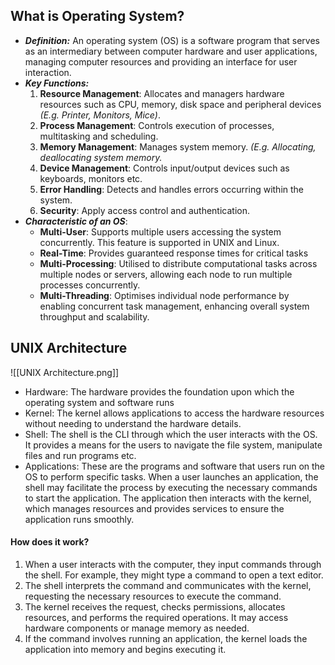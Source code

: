 
## What is Operating System?

- ***Definition:*** An operating system (OS) is a software program that serves as an intermediary between computer hardware and user applications, managing computer resources and providing an interface for user interaction.
- ***Key Functions:***
	1. **Resource Management**: Allocates and managers hardware resources such as CPU, memory, disk space and peripheral devices *(E.g. Printer, Monitors, Mice)*.
	2. **Process Management**: Controls execution of processes, multitasking and scheduling.
	3. **Memory Management**: Manages system memory. *(E.g. Allocating, deallocating system memory.*
	4. **Device Management**:  Controls input/output devices such as keyboards, monitors etc.
	5. **Error Handling**: Detects and handles errors occurring within the system.
	6. **Security**: Apply access control and authentication.
- ***Characteristic of an OS***:
	- **Multi-User**: Supports multiple users accessing the system concurrently. This feature is supported in UNIX and Linux.
	- **Real-Time**: Provides guaranteed response times for critical tasks
	- **Multi-Processing**: Utilised to distribute computational tasks across multiple nodes or servers, allowing each node to run multiple processes concurrently.
	- **Multi-Threading**: Optimises individual node performance by enabling concurrent task management, enhancing overall system throughput and scalability.

## UNIX Architecture

![[UNIX Architecture.png]]

* Hardware: The hardware provides the foundation upon which the operating system and software runs
* Kernel: The kernel allows applications to access the hardware resources without needing to understand the hardware details.
* Shell: The shell is the CLI through which the user interacts with the OS. It provides a means for the users to navigate the file system, manipulate files and run programs etc.
* Applications: These are the programs and software that users run on the OS to perform specific tasks. When a user launches an application, the shell may facilitate the process by executing the necessary commands to start the application. The application then interacts with the kernel, which manages resources and provides services to ensure the application runs smoothly.

#### How does it work?

1. When a user interacts with the computer, they input commands through the shell. For example, they might type a command to open a text editor.
2. The shell interprets the command and communicates with the kernel, requesting the necessary resources to execute the command.
3. The kernel receives the request, checks permissions, allocates resources, and performs the required operations. It may access hardware components or manage memory as needed.
4. If the command involves running an application, the kernel loads the application into memory and begins executing it.